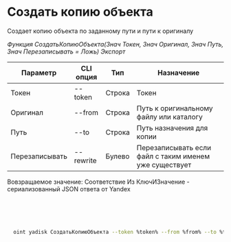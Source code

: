 ﻿---
sidebar_position: 5
---

# Создать копию объекта
 Создает копию объекта по заданному пути и пути к оригиналу


*Функция СоздатьКопиюОбъекта(Знач Токен, Знач Оригинал, Знач Путь, Знач Перезаписывать = Ложь) Экспорт*

  | Параметр | CLI опция | Тип | Назначение |
  |-|-|-|-|
  | Токен | --token | Строка | Токен |
  | Оригинал | --from | Строка | Путь к оригинальному файлу или каталогу |
  | Путь | --to | Строка | Путь назначения для копии |
  | Перезаписывать | --rewrite | Булево | Перезаписывать если файл с таким именем уже существует |

  
  Вовзращаемое значение:   Соответствие Из КлючИЗначение - сериализованный JSON ответа от Yandex

```bsl title="Пример кода"
	

	
```

```sh title="Пример команд CLI"
    
  oint yadisk СоздатьКопиюОбъекта --token %token% --from %from% --to %to% --rewrite %rewrite%

```


```json title="Результат"



```
